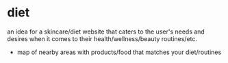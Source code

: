 # diet
an idea for a skincare/diet website that caters to the user's needs and desires when it comes to their health/wellness/beauty routines/etc.


* map of nearby areas with products/food that matches your diet/routines
